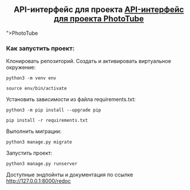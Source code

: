 <h2 align="center">API-интерфейс для проекта <a  href="<h2 align="center">API-интерфейс для проекта <a  href="https://solitairevue.firebaseapp.com">PhotoTube</a></h2>
">PhotoTube</a></h2>

### Как запустить проект:

Клонировать репозиторий.
Cоздать и активировать виртуальное окружение:

```
python3 -m venv env
```

```
source env/bin/activate
```

Установить зависимости из файла requirements.txt:

```
python3 -m pip install --upgrade pip
```

```
pip install -r requirements.txt
```

Выполнить миграции:

```
python3 manage.py migrate
```

Запустить проект:

```
python3 manage.py runserver
```

Доступные эндпойнты и документация по ссылке http://127.0.0.1:8000/redoc
